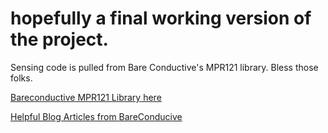 # hopefully a final working version of the project.

Sensing code is pulled from Bare Conductive's MPR121 library. Bless those folks.

[Bareconductive MPR121 Library here](https://github.com/BareConductive/mpr121)

[Helpful Blog Articles from BareConducive](https://www.bareconductive.com/blogs/blog/the-touch-board-uses-capacitive-sensing-what-is-it)

